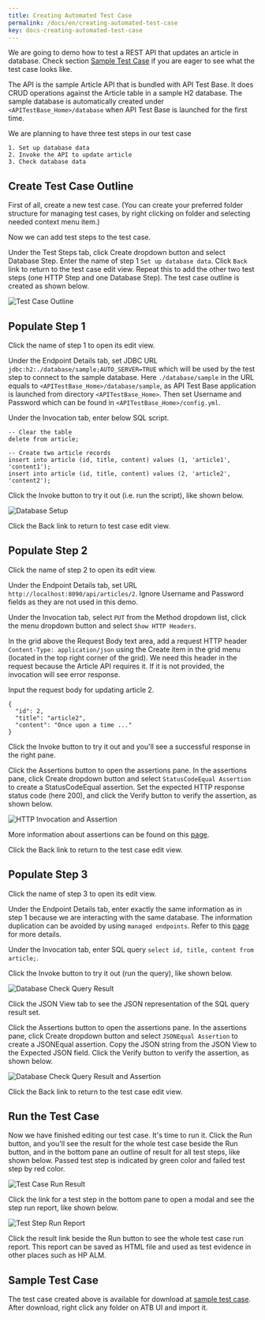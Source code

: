 ```yaml
---
title: Creating Automated Test Case
permalink: /docs/en/creating-automated-test-case
key: docs-creating-automated-test-case
---
```

We are going to demo how to test a REST API that updates an article in database. Check section [Sample Test Case](#sample-test-case) if you are eager to see what the test case looks like.

The API is the sample Article API that is bundled with API Test Base. It does CRUD operations against the Article table in a sample H2 database. The sample database is automatically created under `<APITestBase_Home>/database` when API Test Base is launched for the first time.

We are planning to have three test steps in our test case
```
1. Set up database data
2. Invoke the API to update article
3. Check database data
```

## Create Test Case Outline
First of all, create a new test case. (You can create your preferred folder structure for managing test cases, by right clicking on folder and selecting needed context menu item.)

Now we can add test steps to the test case.

Under the Test Steps tab, click Create dropdown button and select Database Step. Enter the name of step 1 `Set up database data`. Click `Back` link to return to the test case edit view. Repeat this to add the other two test steps (one HTTP Step and one Database Step). The test case outline is created as shown below.

![Test Case Outline](../../screenshots/basic-use/test-case-outline.png)

## Populate Step 1
Click the name of step 1 to open its edit view.

Under the Endpoint Details tab, set JDBC URL `jdbc:h2:./database/sample;AUTO_SERVER=TRUE` which will be used by the test step to connect to the sample database. Here `./database/sample` in the URL equals to `<APITestBase_Home>/database/sample`, as API Test Base application is launched from directory `<APITestBase_Home>`. Then set Username and Password which can be found in `<APITestBase_Home>/config.yml`.

Under the Invocation tab, enter below SQL script.
```
-- Clear the table
delete from article;

-- Create two article records
insert into article (id, title, content) values (1, 'article1', 'content1');
insert into article (id, title, content) values (2, 'article2', 'content2');
```

Click the Invoke button to try it out (i.e. run the script), like shown below.

![Database Setup](../../screenshots/basic-use/database-setup.png)

Click the Back link to return to test case edit view.

## Populate Step 2
Click the name of step 2 to open its edit view.

Under the Endpoint Details tab, set URL `http://localhost:8090/api/articles/2`. Ignore Username and Password fields as they are not used in this demo.

Under the Invocation tab, select `PUT` from the Method dropdown list, click the menu dropdown button and select `Show HTTP Headers`.

In the grid above the Request Body text area, add a request HTTP header `Content-Type: application/json` using the Create item in the grid menu (located in the top right corner of the grid). We need this header in the request because the Article API requires it. If it is not provided, the invocation will see error response.

Input the request body for updating article 2.

```
{
  "id": 2,
  "title": "article2",
  "content": "Once upon a time ..."
}
```

Click the Invoke button to try it out and you'll see a successful response in the right pane.

Click the Assertions button to open the assertions pane. In the assertions pane, click Create dropdown button and select `StatusCodeEqual Assertion` to create a StatusCodeEqual assertion. Set the expected HTTP response status code (here 200), and click the Verify button to verify the assertion, as shown below.

![HTTP Invocation and Assertion](../../screenshots/basic-use/http-invocation-and-assertion.png)

More information about assertions can be found on this [page](/docs/en/assertions).

Click the Back link to return to the test case edit view.

## Populate Step 3
Click the name of step 3 to open its edit view.

Under the Endpoint Details tab, enter exactly the same information as in step 1 because we are interacting with the same database. The information duplication can be avoided by using `managed endpoints`. Refer to this [page](/docs/en/endpoints-management) for more details.

Under the Invocation tab, enter SQL query `select id, title, content from article;`.

Click the Invoke button to try it out (run the query), like shown below.

![Database Check Query Result](../../screenshots/basic-use/database-check-query-result.png)

Click the JSON View tab to see the JSON representation of the SQL query result set.

Click the Assertions button to open the assertions pane. In the assertions pane, click Create dropdown button and select `JSONEqual Assertion` to create a JSONEqual assertion. Copy the JSON string from the JSON View to the Expected JSON field. Click the Verify button to verify the assertion, as shown below.

![Database Check Query Result and Assertion](../../screenshots/basic-use/database-check-query-result-and-assertion.png)

Click the Back link to return to the test case edit view.

## Run the Test Case
Now we have finished editing our test case. It's time to run it. Click the Run button, and you'll see the result for the whole test case beside the Run button, and in the bottom pane an outline of result for all test steps, like shown below. Passed test step is indicated by green color and failed test step by red color.

![Test Case Run Result](../../screenshots/basic-use/test-case-run-result.png)

Click the link for a test step in the bottom pane to open a modal and see the step run report, like shown below.

![Test Step Run Report](../../screenshots/basic-use/test-step-run-report.png)

Click the result link beside the Run button to see the whole test case run report. This report can be saved as HTML file and used as test evidence in other places such as HP ALM.

## Sample Test Case
The test case created above is available for download at <a href="../../sample-testcases/article-api/Update Article.json" download>sample test case</a>. After download, right click any folder on ATB UI and import it.